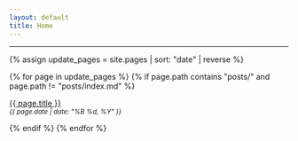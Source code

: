 ```yaml
---
layout: default
title: Home
---
```




---

<div markdown="0">

{% assign update_pages = site.pages | sort: "date" | reverse %}

{% for page in update_pages %}
  {% if page.path contains "posts/" and page.path != "posts/index.md" %}
    <p>
      <a href="{{ page.url }}">{{ page.title }}</a><br>
      <small><em>{{ page.date | date: "%B %d, %Y" }}</em></small>
    </p>
  {% endif %}
{% endfor %}

</div>